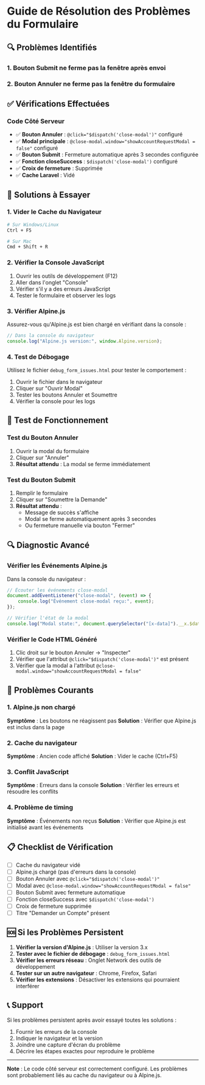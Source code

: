 # Guide de Résolution des Problèmes du Formulaire

## 🔍 Problèmes Identifiés

### 1. Bouton Submit ne ferme pas la fenêtre après envoi

### 2. Bouton Annuler ne ferme pas la fenêtre du formulaire

## ✅ Vérifications Effectuées

### Code Côté Serveur

-   ✅ **Bouton Annuler** : `@click="$dispatch('close-modal')"` configuré
-   ✅ **Modal principale** : `@close-modal.window="showAccountRequestModal = false"` configuré
-   ✅ **Bouton Submit** : Fermeture automatique après 3 secondes configurée
-   ✅ **Fonction closeSuccess** : `$dispatch('close-modal')` configuré
-   ✅ **Croix de fermeture** : Supprimée
-   ✅ **Cache Laravel** : Vidé

## 🔧 Solutions à Essayer

### 1. Vider le Cache du Navigateur

```bash
# Sur Windows/Linux
Ctrl + F5

# Sur Mac
Cmd + Shift + R
```

### 2. Vérifier la Console JavaScript

1. Ouvrir les outils de développement (F12)
2. Aller dans l'onglet "Console"
3. Vérifier s'il y a des erreurs JavaScript
4. Tester le formulaire et observer les logs

### 3. Vérifier Alpine.js

Assurez-vous qu'Alpine.js est bien chargé en vérifiant dans la console :

```javascript
// Dans la console du navigateur
console.log("Alpine.js version:", window.Alpine.version);
```

### 4. Test de Débogage

Utilisez le fichier `debug_form_issues.html` pour tester le comportement :

1. Ouvrir le fichier dans le navigateur
2. Cliquer sur "Ouvrir Modal"
3. Tester les boutons Annuler et Soumettre
4. Vérifier la console pour les logs

## 🧪 Test de Fonctionnement

### Test du Bouton Annuler

1. Ouvrir la modal du formulaire
2. Cliquer sur "Annuler"
3. **Résultat attendu** : La modal se ferme immédiatement

### Test du Bouton Submit

1. Remplir le formulaire
2. Cliquer sur "Soumettre la Demande"
3. **Résultat attendu** :
    - Message de succès s'affiche
    - Modal se ferme automatiquement après 3 secondes
    - Ou fermeture manuelle via bouton "Fermer"

## 🔍 Diagnostic Avancé

### Vérifier les Événements Alpine.js

Dans la console du navigateur :

```javascript
// Écouter les événements close-modal
document.addEventListener("close-modal", (event) => {
    console.log("Événement close-modal reçu:", event);
});

// Vérifier l'état de la modal
console.log("Modal state:", document.querySelector("[x-data]").__x.$data);
```

### Vérifier le Code HTML Généré

1. Clic droit sur le bouton Annuler → "Inspecter"
2. Vérifier que l'attribut `@click="$dispatch('close-modal')"` est présent
3. Vérifier que la modal a l'attribut `@close-modal.window="showAccountRequestModal = false"`

## 🚨 Problèmes Courants

### 1. Alpine.js non chargé

**Symptôme** : Les boutons ne réagissent pas
**Solution** : Vérifier que Alpine.js est inclus dans la page

### 2. Cache du navigateur

**Symptôme** : Ancien code affiché
**Solution** : Vider le cache (Ctrl+F5)

### 3. Conflit JavaScript

**Symptôme** : Erreurs dans la console
**Solution** : Vérifier les erreurs et résoudre les conflits

### 4. Problème de timing

**Symptôme** : Événements non reçus
**Solution** : Vérifier que Alpine.js est initialisé avant les événements

## 📋 Checklist de Vérification

-   [ ] Cache du navigateur vidé
-   [ ] Alpine.js chargé (pas d'erreurs dans la console)
-   [ ] Bouton Annuler avec `@click="$dispatch('close-modal')"`
-   [ ] Modal avec `@close-modal.window="showAccountRequestModal = false"`
-   [ ] Bouton Submit avec fermeture automatique
-   [ ] Fonction closeSuccess avec `$dispatch('close-modal')`
-   [ ] Croix de fermeture supprimée
-   [ ] Titre "Demander un Compte" présent

## 🆘 Si les Problèmes Persistent

1. **Vérifier la version d'Alpine.js** : Utiliser la version 3.x
2. **Tester avec le fichier de débogage** : `debug_form_issues.html`
3. **Vérifier les erreurs réseau** : Onglet Network des outils de développement
4. **Tester sur un autre navigateur** : Chrome, Firefox, Safari
5. **Vérifier les extensions** : Désactiver les extensions qui pourraient interférer

## 📞 Support

Si les problèmes persistent après avoir essayé toutes les solutions :

1. Fournir les erreurs de la console
2. Indiquer le navigateur et la version
3. Joindre une capture d'écran du problème
4. Décrire les étapes exactes pour reproduire le problème

---

**Note** : Le code côté serveur est correctement configuré. Les problèmes sont probablement liés au cache du navigateur ou à Alpine.js.
